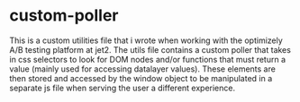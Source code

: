 # custom-poller

This is a custom utilities file that i wrote when working with the optimizely A/B testing platform at jet2. The utils file contains a custom poller that takes in css selectors to look for DOM nodes and/or functions that must return a value (mainly used for accessing datalayer values). These elements are then stored and accessed by the window object to be manipulated in a separate js file when serving the user a different experience.
